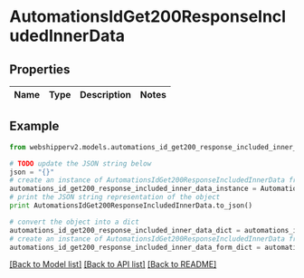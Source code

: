 # AutomationsIdGet200ResponseIncludedInnerData


## Properties
Name | Type | Description | Notes
------------ | ------------- | ------------- | -------------

## Example

```python
from webshipperv2.models.automations_id_get200_response_included_inner_data import AutomationsIdGet200ResponseIncludedInnerData

# TODO update the JSON string below
json = "{}"
# create an instance of AutomationsIdGet200ResponseIncludedInnerData from a JSON string
automations_id_get200_response_included_inner_data_instance = AutomationsIdGet200ResponseIncludedInnerData.from_json(json)
# print the JSON string representation of the object
print AutomationsIdGet200ResponseIncludedInnerData.to_json()

# convert the object into a dict
automations_id_get200_response_included_inner_data_dict = automations_id_get200_response_included_inner_data_instance.to_dict()
# create an instance of AutomationsIdGet200ResponseIncludedInnerData from a dict
automations_id_get200_response_included_inner_data_form_dict = automations_id_get200_response_included_inner_data.from_dict(automations_id_get200_response_included_inner_data_dict)
```
[[Back to Model list]](../README.md#documentation-for-models) [[Back to API list]](../README.md#documentation-for-api-endpoints) [[Back to README]](../README.md)


